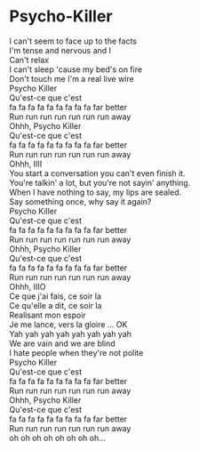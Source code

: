 # Psycho-Killer

I can't seem to face up to the facts  
I'm tense and nervous and I  
Can't relax  
I can't sleep 'cause my bed's on fire  
Don't touch me I'm a real live wire  
Psycho Killer  
Qu'est-ce que c'est  
fa fa fa fa fa fa fa fa fa far better  
Run run run run run run run away  
Ohhh, Psycho Killer  
Qu'est-ce que c'est  
fa fa fa fa fa fa fa fa fa far better  
Run run run run run run run away  
Ohhh, IIII  
You start a conversation you can't even finish it.  
You're talkin' a lot, but you're not sayin' anything.  
When I have nothing to say, my lips are sealed.  
Say something once, why say it again?  
Psycho Killer  
Qu'est-ce que c'est  
fa fa fa fa fa fa fa fa fa far better  
Run run run run run run run away  
Ohhh, Psycho Killer  
Qu'est-ce que c'est  
fa fa fa fa fa fa fa fa fa far better  
Run run run run run run run away  
Ohhh, IIIO  
Ce que j'ai fais, ce soir la  
Ce qu'elle a dit, ce soir la  
Realisant mon espoir  
Je me lance, vers la gloire ... OK  
Yah yah yah yah yah yah yah yah  
We are vain and we are blind  
I hate people when they're not polite  
Psycho Killer  
Qu'est-ce que c'est  
fa fa fa fa fa fa fa fa fa far better  
Run run run run run run run away  
Ohhh, Psycho Killer  
Qu'est-ce que c'est  
fa fa fa fa fa fa fa fa fa far better  
Run run run run run run run away  
oh oh oh oh oh oh oh oh...
